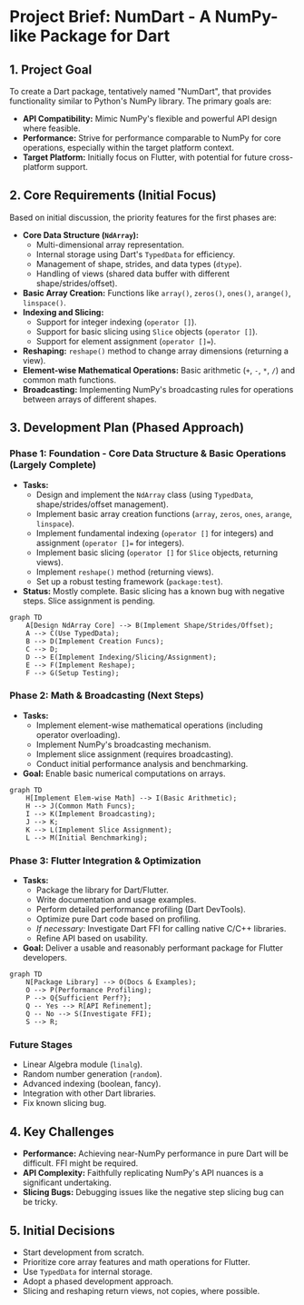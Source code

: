 # Project Brief: NumDart - A NumPy-like Package for Dart

## 1. Project Goal

To create a Dart package, tentatively named "NumDart", that provides
functionality similar to Python's NumPy library. The primary goals are:

- **API Compatibility:** Mimic NumPy's flexible and powerful API design where
  feasible.
- **Performance:** Strive for performance comparable to NumPy for core
  operations, especially within the target platform context.
- **Target Platform:** Initially focus on Flutter, with potential for future
  cross-platform support.

## 2. Core Requirements (Initial Focus)

Based on initial discussion, the priority features for the first phases are:

- **Core Data Structure (`NdArray`):**
  - Multi-dimensional array representation.
  - Internal storage using Dart's `TypedData` for efficiency.
  - Management of shape, strides, and data types (`dtype`).
  - Handling of views (shared data buffer with different shape/strides/offset).
- **Basic Array Creation:** Functions like `array()`, `zeros()`, `ones()`,
  `arange()`, `linspace()`.
- **Indexing and Slicing:**
  - Support for integer indexing (`operator []`).
  - Support for basic slicing using `Slice` objects (`operator []`).
  - Support for element assignment (`operator []=`).
- **Reshaping:** `reshape()` method to change array dimensions (returning a
  view).
- **Element-wise Mathematical Operations:** Basic arithmetic (`+`, `-`, `*`,
  `/`) and common math functions.
- **Broadcasting:** Implementing NumPy's broadcasting rules for operations
  between arrays of different shapes.

## 3. Development Plan (Phased Approach)

### Phase 1: Foundation - Core Data Structure & Basic Operations (Largely Complete)

- **Tasks:**
  - Design and implement the `NdArray` class (using `TypedData`,
    shape/strides/offset management).
  - Implement basic array creation functions (`array`, `zeros`, `ones`,
    `arange`, `linspace`).
  - Implement fundamental indexing (`operator []` for integers) and assignment
    (`operator []=` for integers).
  - Implement basic slicing (`operator []` for `Slice` objects, returning
    views).
  - Implement `reshape()` method (returning views).
  - Set up a robust testing framework (`package:test`).
- **Status:** Mostly complete. Basic slicing has a known bug with negative
  steps. Slice assignment is pending.

```mermaid
graph TD
    A[Design NdArray Core] --> B(Implement Shape/Strides/Offset);
    A --> C(Use TypedData);
    B --> D(Implement Creation Funcs);
    C --> D;
    D --> E(Implement Indexing/Slicing/Assignment);
    E --> F(Implement Reshape);
    F --> G(Setup Testing);
```

### Phase 2: Math & Broadcasting (Next Steps)

- **Tasks:**
  - Implement element-wise mathematical operations (including operator
    overloading).
  - Implement NumPy's broadcasting mechanism.
  - Implement slice assignment (requires broadcasting).
  - Conduct initial performance analysis and benchmarking.
- **Goal:** Enable basic numerical computations on arrays.

```mermaid
graph TD
    H[Implement Elem-wise Math] --> I(Basic Arithmetic);
    H --> J(Common Math Funcs);
    I --> K(Implement Broadcasting);
    J --> K;
    K --> L(Implement Slice Assignment);
    L --> M(Initial Benchmarking);
```

### Phase 3: Flutter Integration & Optimization

- **Tasks:**
  - Package the library for Dart/Flutter.
  - Write documentation and usage examples.
  - Perform detailed performance profiling (Dart DevTools).
  - Optimize pure Dart code based on profiling.
  - _If necessary:_ Investigate Dart FFI for calling native C/C++ libraries.
  - Refine API based on usability.
- **Goal:** Deliver a usable and reasonably performant package for Flutter
  developers.

```mermaid
graph TD
    N[Package Library] --> O(Docs & Examples);
    O --> P(Performance Profiling);
    P --> Q{Sufficient Perf?};
    Q -- Yes --> R[API Refinement];
    Q -- No --> S(Investigate FFI);
    S --> R;
```

### Future Stages

- Linear Algebra module (`linalg`).
- Random number generation (`random`).
- Advanced indexing (boolean, fancy).
- Integration with other Dart libraries.
- Fix known slicing bug.

## 4. Key Challenges

- **Performance:** Achieving near-NumPy performance in pure Dart will be
  difficult. FFI might be required.
- **API Complexity:** Faithfully replicating NumPy's API nuances is a
  significant undertaking.
- **Slicing Bugs:** Debugging issues like the negative step slicing bug can be
  tricky.

## 5. Initial Decisions

- Start development from scratch.
- Prioritize core array features and math operations for Flutter.
- Use `TypedData` for internal storage.
- Adopt a phased development approach.
- Slicing and reshaping return views, not copies, where possible.

